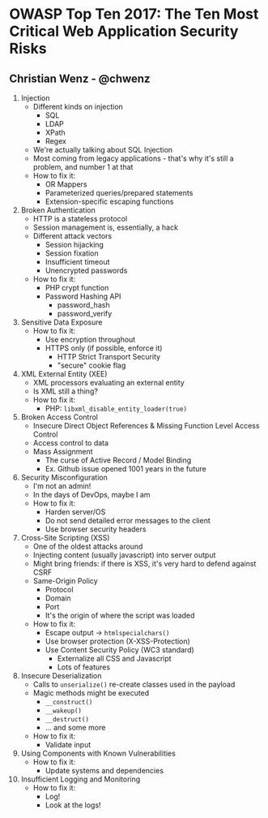 # OWASP Top Ten 2017: The Ten Most Critical Web Application Security Risks
## Christian Wenz - @chwenz
1. Injection
    - Different kinds on injection
        - SQL
        - LDAP
        - XPath
        - Regex
    - We're actually talking about SQL Injection
    - Most coming from legacy applications - that's why it's still a problem, and number 1 at that
    - How to fix it:
        - OR Mappers
        - Parameterized queries/prepared statements
        - Extension-specific escaping functions
2. Broken Authentication
    - HTTP is a stateless protocol
    - Session management is, essentially, a hack
    - Different attack vectors
        - Session hijacking
        - Session fixation
        - Insufficient timeout
        - Unencrypted passwords
    - How to fix it:
        - PHP crypt function
        - Password Hashing API
            - password_hash
            - password_verify
3. Sensitive Data Exposure
    - How to fix it:
        - Use encryption throughout
        - HTTPS only (if possible, enforce it)
            - HTTP Strict Transport Security
            - "secure" cookie flag
4. XML External Entity (XEE)
    - XML processors evaluating an external entity
    - Is XML still a thing?
    - How to fix it:
        - PHP: `libxml_disable_entity_loader(true)`
5. Broken Access Control
    - Insecure Direct Object References & Missing Function Level Access Control
    - Access control to data
    - Mass Assignment
        - The curse of Active Record / Model Binding
        - Ex. Github issue opened 1001 years in the future
6. Security Misconfiguration
    - I'm not an admin!
    - In the days of DevOps, maybe I am
    - How to fix it:
        - Harden server/OS
        - Do not send detailed error messages to the client
        - Use browser security headers
7. Cross-Site Scripting (XSS)
    - One of the oldest attacks around
    - Injecting content (usually javascript) into server output
    - Might bring friends: if there is XSS, it's very hard to defend against CSRF
    - Same-Origin Policy
        - Protocol
        - Domain
        - Port
        - It's the origin of where the script was loaded
    - How to fix it:
        - Escape output -> `htmlspecialchars()`
        - Use browser protection (X-XSS-Protection)
        - Use Content Security Policy (WC3 standard)
            - Externalize all CSS and Javascript
            - Lots of features
8. Insecure Deserialization
    - Calls to `unserialize()` re-create classes used in the payload
    - Magic methods might be executed
        - `__construct()`
        - `__wakeup()`
        - `__destruct()`
        - ... and some more
    - How to fix it:
        - Validate input
9. Using Components with Known Vulnerabilities
    - How to fix it:
        - Update systems and dependencies
10. Insufficient Logging and Monitoring
    - How to fix it:
        - Log!
        - Look at the logs!
